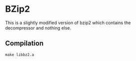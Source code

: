 BZip2
=====

This is a slightly modified version of bzip2 which contains the decompressor and nothing else.

Compilation
-----------

```
make libbz2.a
```
